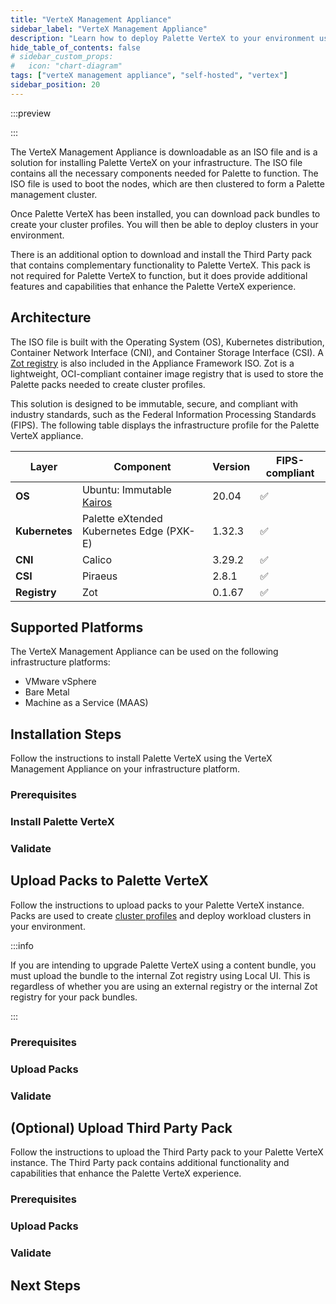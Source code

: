 ```yaml
---
title: "VerteX Management Appliance"
sidebar_label: "VerteX Management Appliance"
description: "Learn how to deploy Palette VerteX to your environment using the VerteX Management Appliance"
hide_table_of_contents: false
# sidebar_custom_props:
#   icon: "chart-diagram"
tags: ["verteX management appliance", "self-hosted", "vertex"]
sidebar_position: 20
---
```


:::preview

:::

The VerteX Management Appliance is downloadable as an ISO file and is a solution for installing Palette VerteX on your
infrastructure. The ISO file contains all the necessary components needed for Palette to function. The ISO file is used
to boot the nodes, which are then clustered to form a Palette management cluster.

Once Palette VerteX has been installed, you can download pack bundles to create your cluster profiles. You will then be
able to deploy clusters in your environment.

There is an additional option to download and install the Third Party pack that contains complementary functionality to
Palette VerteX. This pack is not required for Palette VerteX to function, but it does provide additional features and
capabilities that enhance the Palette VerteX experience.

## Architecture

The ISO file is built with the Operating System (OS), Kubernetes distribution, Container Network Interface (CNI), and
Container Storage Interface (CSI). A [Zot registry](https://zotregistry.dev/) is also included in the Appliance
Framework ISO. Zot is a lightweight, OCI-compliant container image registry that is used to store the Palette packs
needed to create cluster profiles.

This solution is designed to be immutable, secure, and compliant with industry standards, such as the Federal
Information Processing Standards (FIPS). The following table displays the infrastructure profile for the Palette VerteX
appliance.

| **Layer**      | **Component**                                 | **Version** | **FIPS-compliant** |
| -------------- | --------------------------------------------- | ----------- | ------------------ |
| **OS**         | Ubuntu: Immutable [Kairos](https://kairos.io) | 20.04       | :white_check_mark: |
| **Kubernetes** | Palette eXtended Kubernetes Edge (PXK-E)      | 1.32.3      | :white_check_mark: |
| **CNI**        | Calico                                        | 3.29.2      | :white_check_mark: |
| **CSI**        | Piraeus                                       | 2.8.1       | :white_check_mark: |
| **Registry**   | Zot                                           | 0.1.67      | :white_check_mark: |

## Supported Platforms

The VerteX Management Appliance can be used on the following infrastructure platforms:

- VMware vSphere
- Bare Metal
- Machine as a Service (MAAS)

## Installation Steps

Follow the instructions to install Palette VerteX using the VerteX Management Appliance on your infrastructure platform.

### Prerequisites

<PartialsComponent
  category="self-hosted"
  name="installation-steps-prereqs"
  edition="VerteX"
  version="Palette VerteX"
  iso="Palette VerteX"
  app="VerteX Management Appliance"
/>

### Install Palette VerteX

<PartialsComponent
  category="self-hosted"
  name="installation-steps-enablement"
  edition="VerteX"
  version="Palette VerteX"
  iso="Palette VerteX"
  app="VerteX Management Appliance"
/>

### Validate

<PartialsComponent
  category="self-hosted"
  name="installation-steps-validate"
  edition="VerteX"
  version="Palette VerteX"
  iso="Palette VerteX"
  app="VerteX Management Appliance"
/>

## Upload Packs to Palette VerteX

Follow the instructions to upload packs to your Palette VerteX instance. Packs are used to create
[cluster profiles](../../profiles/cluster-profiles/cluster-profiles.md) and deploy workload clusters in your
environment.

:::info

If you are intending to upgrade Palette VerteX using a content bundle, you must upload the bundle to the internal Zot
registry using Local UI. This is regardless of whether you are using an external registry or the internal Zot registry
for your pack bundles.

:::

### Prerequisites

<PartialsComponent
  category="self-hosted"
  name="upload-packs-prereqs"
  edition="VerteX"
  version="Palette VerteX"
  iso="Palette VerteX"
  app="VerteX Management Appliance"
/>

### Upload Packs

<PartialsComponent
  category="self-hosted"
  name="upload-packs-enablement"
  edition="VerteX"
  version="Palette VerteX"
  iso="Palette VerteX"
  app="VerteX Management Appliance"
/>

### Validate

<PartialsComponent
  category="self-hosted"
  name="upload-packs-validate"
  edition="VerteX"
  version="Palette VerteX"
  iso="Palette VerteX"
  app="VerteX Management Appliance"
/>

## (Optional) Upload Third Party Pack

Follow the instructions to upload the Third Party pack to your Palette VerteX instance. The Third Party pack contains
additional functionality and capabilities that enhance the Palette VerteX experience.

### Prerequisites

<PartialsComponent
  category="self-hosted"
  name="upload-third-party-pack-prereqs"
  edition="VerteX"
  version="Palette VerteX"
  iso="Palette VerteX"
  app="VerteX Management Appliance"
/>

### Upload Packs

<PartialsComponent
  category="self-hosted"
  name="upload-third-party-pack-enablement"
  edition="VerteX"
  version="Palette VerteX"
  iso="Palette VerteX"
  app="VerteX Management Appliance"
/>

### Validate

<PartialsComponent
  category="self-hosted"
  name="upload-third-party-pack-validate"
  edition="VerteX"
  version="Palette VerteX"
  iso="Palette VerteX"
  app="VerteX Management Appliance"
/>

## Next Steps

<PartialsComponent
  category="self-hosted"
  name="next-steps"
  edition="VerteX"
  version="Palette VerteX"
  iso="Palette VerteX"
  app="VerteX Management Appliance"
/>
